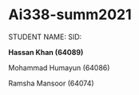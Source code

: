 # Ai338-summ2021
STUDENT NAME:         SID:

**Hassan Khan         (64089)**

Mohammad Humayun      (64086)

Ramsha Mansoor        (64074)
